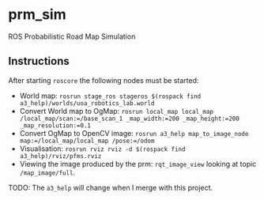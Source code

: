 # prm_sim
ROS Probabilistic Road Map Simulation

## Instructions

After starting `roscore` the following nodes must be started:

- World map: `rosrun stage_ros stageros $(rospack find a3_help)/worlds/uoa_robotics_lab.world`
- Convert World map to OgMap: `rosrun local_map local_map /local_map/scan:=/base_scan_1 _map_width:=200 _map_height:=200 _map_resolution:=0.1`
- Convert OgMap to OpenCV image: `rosrun a3_help map_to_image_node map:=/local_map/local_map /pose:=/odom`
- Visualisation: `rosrun rviz rviz -d $(rospack find a3_help)/rviz/pfms.rviz`
- Viewing the image produced by the prm: `rqt_image_view` looking at topic `/map_image/full`.

TODO: The `a3_help` will change when I merge with this project.
